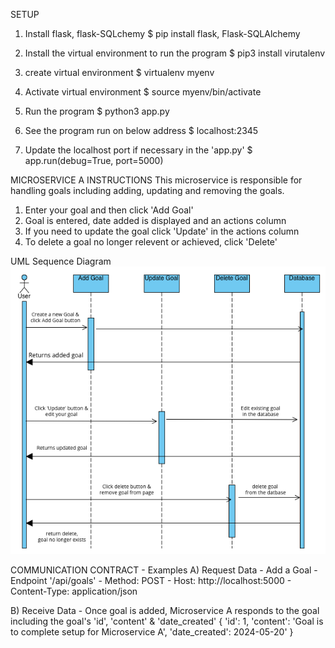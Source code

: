SETUP
1. Install flask, flask-SQLchemy
$ pip install flask, Flask-SQLAlchemy

2. Install the virtual environment to run the program
$ pip3 install virutalenv

3. create virtual environment
$ virtualenv myenv

4. Activate virtual environment
$ source myenv/bin/activate

5. Run the program
$ python3 app.py

5. See the program run on below address
$ localhost:2345 

6. Update the localhost port if necessary in the 'app.py'
$ app.run(debug=True, port=5000)


MICROSERVICE A INSTRUCTIONS
This microservice is responsible for handling goals including adding, updating and removing the goals.

1. Enter your goal and then click 'Add Goal'
2. Goal is entered, date added is displayed and an actions column
3. If you need to update the goal click 'Update' in the actions column 
4. To delete a goal no longer relevent or achieved, click 'Delete'

UML Sequence Diagram
![alt text](image.png)


COMMUNICATION CONTRACT - Examples
A) Request Data
    - Add a Goal
    - Endpoint '/api/goals'
    - Method: POST
    - Host: http://localhost:5000
    - Content-Type: application/json

B) Receive Data
    - Once goal is added, Microservice A responds to the goal including the goal's 'id', 'content' & 'date_created'
    {
        'id': 1,
        'content': 'Goal is to complete setup for Microservice A',
        'date_created': 2024-05-20'
    }
